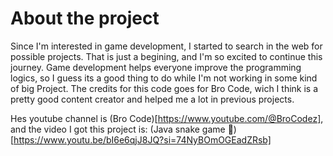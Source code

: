 # About the project
Since I'm interested in game development, I started to search in the web for possible projects. That is just a begining, and I'm so excited to continue this journey.
Game development helps everyone improve the programming logics, so I guess its a good thing to do while I'm not working in some kind of big Project.
The credits for this code goes for Bro Code, wich I think is a pretty good content creator and helped me a lot in previous projects.

Hes youtube channel is (Bro Code)[https://www.youtube.com/@BroCodez], and the video I got this project is: (Java snake game 🐍)[https://www.youtu.be/bI6e6qjJ8JQ?si=74NyBOmOGEadZRsb]
